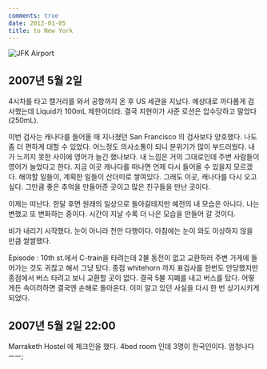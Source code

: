 ```yaml
---
comments: true
date: 2012-01-05
title: to New York
---
```


![JFK Airport](../../media/page/travel/europe/europe-001.jpg)

2007년 5월 2일
--------------

4시차를 타고 캘거리를 와서 공항까지 온 후 US 세관을 지났다. 예상대로 까다롭게
검사했는데 Liquid가 100mL 제한이더라. 결국 지현이가 사준 로션은 압수당하고
말았다(250mL).

이번 검사는 캐나다를 들어올 때 지나쳤던 San Francisco 의 검사보다 양호했다.
나도 좀 더 편하게 대할 수 있었다. 어느정도 의사소통이 되니 분위기가 많이
부드러웠다. 내가 느끼지 못한 사이에 영어가 늘긴 했나보다. 내 느낌은 거의
그대로인데 주변 사람들이 영어가 늘었다고 한다. 지금 이곳 캐나다를 떠나면 언제
다시 들어올 수 있을지 모르겠다. 해야할 일들이, 계획한 일들이 산더미로
쌓여있다. 그래도 이곳, 캐나다를 다시 오고싶다. 그만큼 좋은 추억을 만들어준
곳이고 많은 친구들을 만난 곳이다.

이제는 떠난다. 한달 후면 원래의 일상으로 돌아갈테지만 예전의 내 모습은 아니다.
나는 변했고 또 변화하는 중이다. 시간이 지날 수록 더 나은 모습을 만들어 갈
것이다.

비가 내리기 시작했다. 눈이 아니라 천만 다행이다. 아침에는 눈이 와도 이상하지
않을 만큼 쌀쌀했다. 

Episode : 10th st.에서 C-train을 타려는데 2불 동전이 없고 교환하러 주변 가게에
들어가는 것도 귀찮고 해서 그냥 탔다. 종점 whitehorn 까지 표검사를 한번도
안당했지만 종점에서 버스 타려고 보니 교환할 곳이 없다. 결국 5불 지폐를 내고
버스를 탔다. 어떻게든 속이려하면 결국엔 손해로 돌아온다. 이미 알고 있던 사실을
다시 한 번 상기시키게 되었다.

2007년 5월 2일 22:00
--------------------

Marraketh Hostel 에 체크인을 했다. 4bed room 인데 3명이 한국인이다. 엄청나다
ㅡㅡ;